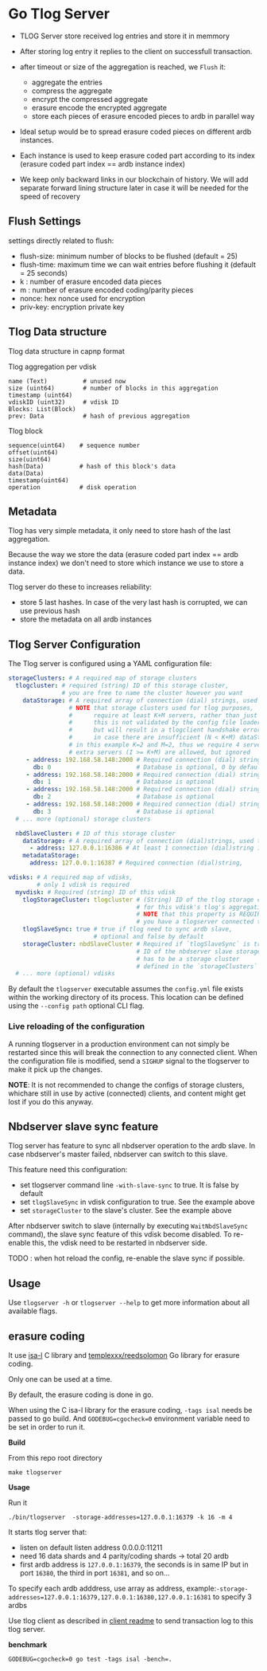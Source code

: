 # Go Tlog Server


- TLOG Server store received log entries and store it in memmory
- After storing log entry it replies to the client on successfull transaction.
- after timeout or size of the aggregation is reached, we `Flush` it:
	- aggregate the entries
	- compress the aggregate
	- encrypt the compressed aggregate
	- erasure encode the encrypted aggregate
	- store each pieces of erasure encoded pieces to ardb in parallel way

- Ideal setup would be to spread erasure coded pieces on different ardb instances.
- Each instance is used to keep erasure coded part according to its index (erasure coded part index == ardb instance index)
- We keep only backward links in our blockchain of history. We will add separate forward lining structure later in case it will be needed for the speed of recovery


## Flush Settings

settings directly related to flush:
- flush-size: minimum number of blocks to be flushed (default = 25)
- flush-time: maximum time we can wait entries before flushing it (default = 25 seconds)
- k : number of erasure encoded data pieces
- m : number of erasure encoded coding/parity pieces
- nonce: hex nonce used for encryption 
- priv-key: encryption private key

## Tlog Data structure

Tlog data structure in capnp format

Tlog aggregation per vdisk
```
name (Text)          # unused now
size (uint64)        # number of blocks in this aggregation
timestamp (uint64)
vdiskID (uint32)     # vdisk ID
Blocks: List(Block)  
prev: Data           # hash of previous aggregation
```

Tlog block
```
sequence(uint64) 	# sequence number
offset(uint64)
size(uint64)
hash(Data)			# hash of this block's data
data(Data)
timestamp(uint64)
operation			# disk operation
```

## Metadata

Tlog has very simple metadata, it only need to store hash of the last aggregation.

Because the way we store the data (erasure coded part index == ardb instance index) we don't need
to store which instance we use to store a data.

Tlog server do these to increases reliability:

- store 5 last hashes. In case of the very last hash is corrupted, we can use previous hash
- store the metadata on all ardb instances

## Tlog Server Configuration

The Tlog server is configured using a YAML configuration file:

```yaml
storageClusters: # A required map of storage clusters
  tlogcluster: # required (string) ID of this storage cluster,
               # you are free to name the cluster however you want
    dataStorage: # A required array of connection (dial) strings, used to store data,
                 # NOTE that storage clusters used for tlog purposes,
                 #      require at least K+M servers, rather than just the normal minimum of 1,
                 #      this is not validated by the config file loader,
                 #      but will result in a tlogclient handshake error,
                 #      in case there are insufficient (N < K+M) dataStorage servers listed
                 # in this example K=2 and M=2, thus we require 4 servers,
                 # extra servers (I >= K+M) are allowed, but ignored
     - address: 192.168.58.148:2000 # Required connection (dial) string
       db: 0                        # Database is optional, 0 by default
     - address: 192.168.58.148:2000 # Required connection (dial) string
       db: 1                        # Database is optional
     - address: 192.168.58.148:2000 # Required connection (dial) string
       db: 2                        # Database is optional
     - address: 192.168.58.148:2000 # Required connection (dial) string
       db: 3                        # Database is optional
  # ... more (optional) storage clusters

  nbdSlaveCluster: # ID of this storage cluster
    dataStorage: # A required array of connection (dial)strings, used to store data
      - address: 127.0.0.1:16386 # At least 1 connection (dial)string is required,
    metadataStorage:
      address: 127.0.0.1:16387 # Required connection (dial)string,

vdisks: # A required map of vdisks,
        # only 1 vdisk is required
  myvdisk: # Required (string) ID of this vdisk
    tlogStorageCluster: tlogcluster # (String) ID of the tlog storage cluster to use
                                    # for this vdisk's tlog's aggregation storage,
                                    # NOTE that this property is REQUIRED in case
                                    # you have a tlogserver connected to your nbdserver
    tlogSlaveSync: true # true if tlog need to sync ardb slave,
                        # optional and false by default
    storageCluster: nbdSlaveCluster # Required if `tlogSlaveSync` is true.
                                    # ID of the nbdserver slave storage cluster
                                    # has to be a storage cluster
                                    # defined in the `storageClusters` section of THIS config file
  # ... more (optional) vdisks
```

By default the `tlogserver` executable assumes the `config.yml` file
exists within the working directory of its process. This location can be defined
using the `--config path` optional CLI flag.

### Live reloading of the configuration

A running tlogserver in a production environment can not simply be restarted
since this will break the connection to any connected client.
When the configuration file is modified,
send a `SIGHUP` signal to the tlogserver to make it pick up the changes.

**NOTE**: It is not recommended to change the configs of storage clusters,
whichare still in use by active (connected) clients,
and content might get lost if you do this anyway.

## Nbdserver slave sync feature

Tlog server has feature to sync all nbdserver operation to the ardb slave.
In case nbdserver's master failed, nbdserver can switch to this slave.

This feature need this configuration:
- set tlogserver command line `-with-slave-sync` to true. It is false by default
- set `tlogSlaveSync` in vdisk configuration to true. See the example above
- set `storageCluster` to the slave's cluster. See the example above

After nbdserver switch to slave (internally by executing `WaitNbdSlaveSync` command),
the slave sync feature of this vdisk become disabled.
To re-enable this, the vdisk need to be restarted in nbdserver side.

TODO : when hot reload the config, re-enable the slave sync if possible.

## Usage

Use `tlogserver -h` or `tlogserver --help` to get more information about all available flags.

## erasure coding

It use [isa-l](https://github.com/01org/isa-l) C library and [templexxx/reedsolomon](https://github.com/templexxx/reedsolomon) Go library for erasure coding.

Only one can be used at a time.

By default, the erasure coding is done in go.

When using the C isa-l library for the erasure coding, `-tags isal` needs be passed to go build.
And `GODEBUG=cgocheck=0` environment variable need to be set in order to run it.


**Build**

From this repo root directory
```
make tlogserver
```


**Usage**

Run it
```
./bin/tlogserver  -storage-addresses=127.0.0.1:16379 -k 16 -m 4
```

It starts tlog server that:
- listen on default listen address 0.0.0.0:11211
- need 16 data shards and 4 parity/coding shards -> total 20 ardb 
- first ardb address is `127.0.0.1:16379`, the seconds is in same IP but in port `16380`, the third in port `16381`, and so on...

To specify each ardb adddress, use array as address, example:`-storage-addresses=127.0.0.1:16379,127.0.0.1:16380,127.0.0.1:16381` to specify 3 ardbs

Use tlog client as described in [client readme](../tlogclient/readme.md) to send transaction log to this tlog server.


**benchmark**
```
GODEBUG=cgocheck=0 go test -tags isal -bench=.
```
